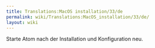 ```yaml
---
title: Translations:MacOS installation/33/de
permalink: wiki/Translations:MacOS_installation/33/de/
layout: wiki
---
```


Starte Atom nach der Installation und Konfiguration neu.
